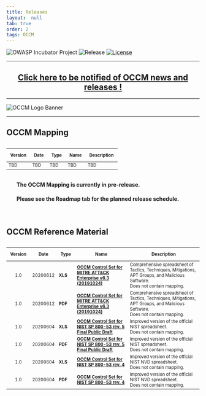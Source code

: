 ```yaml
---
title: Releases
layout:  null
tab: true
order: 2
tags: OCCM
---
```


<!-- Global site tag (gtag.js) - Google Analytics -->
<script async src="https://www.googletagmanager.com/gtag/js?id=UA-153589924-2"></script>
<script>
  window.dataLayer = window.dataLayer || [];
  function gtag(){dataLayer.push(arguments);}
  gtag('js', new Date());

  gtag('config', 'UA-153589924-2');
</script>

![OWASP Incubator Project](https://owasp.org/www-project-cyber-controls-matrix/assets/images/OWASP-Incubator_Project-blue.svg)
![Release](https://owasp.org/www-project-cyber-controls-matrix/assets/images/release-tbd-blue.svg)
[![License](https://owasp.org/www-project-cyber-controls-matrix/assets/images/license-CC--BY_4.0-blue.svg)](https://creativecommons.org/licenses/by/4.0/)

***
<p><h2 style="text-align:center" target="_blank"><a href="https://eepurl.com/g3kJBP">Click here to be notified of OCCM news and releases !</a></h2></p>

***
![OCCM Logo Banner](https://owasp.org/www-project-cyber-controls-matrix/assets/images/OCCM-logo-1000x348-wht.png)

***

## OCCM Mapping

<table align="left" style="font-size:80%;max-width:100%">
<thead>
  <tr>
    <th style="white-space:nowrap;padding:10px;vertical-align:top;text-align:center">Version</th>
    <th style="white-space:nowrap;padding:10px;vertical-align:top;text-align:center">Date</th>
    <th style="white-space:nowrap;padding:10px;vertical-align:top;text-align:center">Type</th>
    <th style="white-space:nowrap;padding:10px;vertical-align:top;text-align:center">Name</th>
    <th style="white-space:pre-line;padding:10px;vertical-align:top;text-align:center">Description</th>
  </tr>
</thead>
<tbody>
  <tr><td>TBD</td><td>TBD</td><td>TBD</td><td>TBD</td><td>TBD</td></tr>
</tbody>
</table>

<div style="clear: both;"></div>

#### &nbsp;&nbsp;&nbsp;&nbsp;&nbsp;&nbsp;&nbsp;&nbsp;The OCCM Mapping is currently in pre-release.
#### &nbsp;&nbsp;&nbsp;&nbsp;&nbsp;&nbsp;&nbsp;&nbsp;Please see the Roadmap tab for the planned release schedule.
<br>

## OCCM Reference Material

<table align="left" style="font-size:80%;max-width:100%">
<thead>
  <tr>
    <th style="white-space:nowrap;padding:10px;vertical-align:top;text-align:center">Version</th>
    <th style="white-space:nowrap;padding:10px;vertical-align:top;text-align:center">Date</th>
    <th style="white-space:nowrap;padding:10px;vertical-align:top;text-align:center">Type</th>
    <th style="white-space:nowrap;padding:10px;vertical-align:top;text-align:center">Name</th>
    <th style="white-space:pre-line;padding:10px;vertical-align:top;text-align:center">Description</th>
  </tr>
</thead>
<tbody>
  <tr><td style="text-align:center">1.0</td><td style="white-space:nowrap">20200612</td><td style="white-space:nowrap"><b>XLS</b></td><td><a href="https://www.cybercontrolsmatrix.com/Releases/OCCM Control Set - MITRE ATT&CK Enterprise v6.3_20191024_1.0.xlsx"><b>OCCM Control Set for MITRE ATT&CK Enterprise v6.3 (20191024)</b></a></td><td>Comprehensive spreadsheet of Tactics, Techniques, Mitigations, APT Groups, and Malicious Software.<br>Does not contain mapping.</td></tr>
  <tr><td style="text-align:center">1.0</td><td style="white-space:nowrap">20200612</td><td style="white-space:nowrap"><b>PDF</b></td><td><a href="https://www.cybercontrolsmatrix.com/Releases/OCCM Control Set - MITRE ATT&CK Enterprise v6.3_20191024_1.0.pdf"><b>OCCM Control Set for MITRE ATT&CK Enterprise v6.3 (20191024)</b></a></td><td>Comprehensive spreadsheet of Tactics, Techniques, Mitigations, APT Groups, and Malicious Software.<br>Does not contain mapping.</td></tr>
  <tr><td style="text-align:center">1.0</td><td style="white-space:nowrap">20200604</td><td style="white-space:nowrap"><b>XLS</b></td><td><a href="https://www.cybercontrolsmatrix.com/Releases/OCCM Control Set - NIST SP 800-53 r5 Final Public Draft_v1.0.xlsx"><b>OCCM Control Set for NIST SP 800-53 rev. 5 Final Public Draft</b></a></td><td>Improved version of the official NIST spreadsheet.<br>Does not contain mapping.</td></tr>
  <tr><td style="text-align:center">1.0</td><td style="white-space:nowrap">20200604</td><td style="white-space:nowrap"><b>PDF</b></td><td><a href="https://www.cybercontrolsmatrix.com/Releases/OCCM Control Set - NIST SP 800-53 r5 Final Public Draft_v1.0.pdf"><b>OCCM Control Set for NIST SP 800-53 rev. 5 Final Public Draft</b></a></td><td>Improved version of the official NIST spreadsheet.<br>Does not contain mapping.</td></tr>
  <tr><td style="text-align:center">1.0</td><td style="white-space:nowrap">20200604</td><td style="white-space:nowrap"><b>XLS</b></td><td><a href="https://www.cybercontrolsmatrix.com/Releases/OCCM Control Set - NIST SP 800-53 r4_v1.0.xlsx"><b>OCCM Control Set for NIST SP 800-53 rev. 4</b></a></td><td>Improved version of the official NIST NVD spreadsheet.<br>Does not contain mapping.</td></tr>
  <tr><td style="text-align:center">1.0</td><td style="white-space:nowrap">20200604</td><td style="white-space:nowrap"><b>PDF</b></td><td><a href="https://www.cybercontrolsmatrix.com/Releases/OCCM Control Set - NIST SP 800-53 r4_v1.0.pdf"><b>OCCM Control Set for NIST SP 800-53 rev. 4</b></a></td><td>Improved version of the official NIST NVD spreadsheet.<br>Does not contain mapping.</td></tr>
</tbody>
</table>

<div style="clear: both;"></div>
<br>
